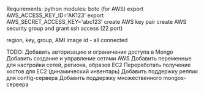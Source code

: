 Requirements:
python modules: boto (for AWS)
export AWS_ACCESS_KEY_ID='AK123'
export AWS_SECRET_ACCESS_KEY='abc123'
create AWS key pair
create AWS security group and grant ssh access (22 port)

region, key, group, AMI image id - all connected


TODO:
Добавить авторизацию и ограничения доступа в Mongo
Добавить создание и управление сетями AWS
Добавить переменные для настройки сетей, региона, образов EC2
Переработать получение хостов для EC2 (динамический инвентарь)
Добавить поддержку реплик для config-сервера
Добавить поддержку множественного mongos-сервера
